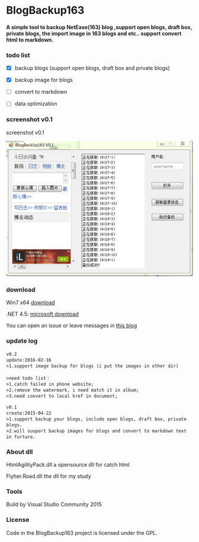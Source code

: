 BlogBackup163
==========
#### A simple tool to backup NetEase(163) blog ,support open blogs, draft box, private blogs, the import image in 163 blogs and etc.. support convert html to markdown.

### todo list

- [x] backup blogs (support open blogs, draft box and private blogs)

- [x] backup image for blogs

- [ ] convert to markdown

- [ ] data optimization

### screenshot v0.1

screenshot v0.1

![BlogBackup163](/file/logo.png)

### download

Win7 x64  [download](https://github.com/flyher/BlogBackup163/releases)

.NET 4.5: [microsoft download](https://www.microsoft.com/zh-cn/download/details.aspx?id=30653)


You can open an issue or leave messages in [this blog](http://blog.99diary.com/2015/04/22/网易博客备份工具/)

### update log

```text
v0.2
update:2016-02-16
>1.support image backup for blogs (i put the images in other dir)

>need todo list：
>1.catch failed in phone website;
>2.remove the watermark, i need match it in album;
>3.need convert to local href in document;
```

```text
v0.1
create:2015-04-22
>1.support backup your blogs, include open blogs, draft box, private blogs.
>2.will suuport backup images for blogs and convert to markdown text in furture.
```

### About dll

HtmlAgilityPack.dll  a opensource dll for catch html

Flyher.Road.dll the dll for my study

### Tools

Build by Visual Studio Community 2015

### License

Code in the BlogBackup163 project is licensed under the GPL.
